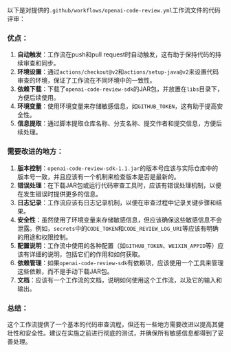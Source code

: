 以下是对提供的`.github/workflows/openai-code-review.yml`工作流文件的代码评审：

### 优点：

1. **自动触发**：工作流在push和pull request时自动触发，这有助于保持代码的持续审查和同步。
2. **环境设置**：通过`actions/checkout@v2`和`actions/setup-java@v2`来设置代码审查的环境，保证了工作流在不同环境中的一致性。
3. **依赖下载**：下载了`openai-code-review-sdk`的JAR包，并放置在`libs`目录下，方便后续使用。
4. **环境变量**：使用环境变量来存储敏感信息，如`GITHUB_TOKEN`，这有助于提高安全性。
5. **信息提取**：通过脚本提取仓库名称、分支名称、提交作者和提交信息，方便后续处理。

### 需要改进的地方：

1. **版本控制**：`openai-code-review-sdk-1.1.jar`的版本号应该与实际仓库中的版本号一致，并且应该有一个机制来检查版本是否是最新的。
2. **错误处理**：在下载JAR包或运行代码审查工具时，应该有错误处理机制，以便在发生错误时提供更多的信息。
3. **日志记录**：工作流应该有日志记录机制，以便在审查过程中记录关键步骤和结果。
4. **安全性**：虽然使用了环境变量来存储敏感信息，但应该确保这些敏感信息不会泄露。例如，`secrets`中的`CODE_TOKEN`和`CODE_REVIEW_LOG_URI`等应该有明确的用途和权限控制。
5. **配置说明**：工作流中使用的各种配置（如`GITHUB_TOKEN`、`WEIXIN_APPID`等）应该有详细的说明，包括它们的作用和如何获取。
6. **依赖管理**：如果`openai-code-review-sdk`有依赖项，应该使用一个工具来管理这些依赖，而不是手动下载JAR包。
7. **文档**：应该有一个工作流的文档，说明如何使用这个工作流，以及它的输入和输出。

### 总结：

这个工作流提供了一个基本的代码审查流程，但还有一些地方需要改进以提高其健壮性和安全性。建议在实施之前进行彻底的测试，并确保所有敏感信息都得到了妥善处理。